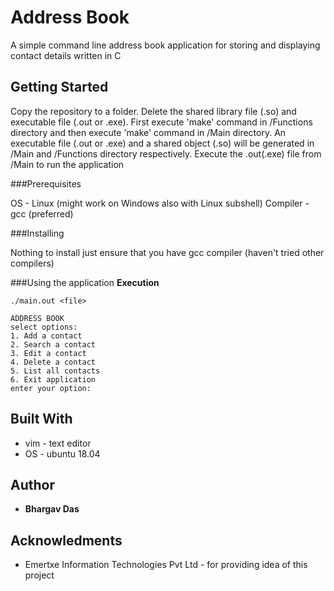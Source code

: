 Address Book 
===========

A simple command line address book application for storing and displaying contact details written in C

Getting Started 
-----------
Copy the repository to a folder. Delete the shared library file (.so) and executable file (.out or .exe). First execute 'make' command in /Functions directory and then execute 'make' command in /Main directory. An executable  file (.out or .exe) and a shared object (.so) will be generated in /Main and /Functions directory respectively. Execute the .out(.exe) file from /Main to run the application

###Prerequisites

OS       - Linux (might work on Windows also with Linux subshell)
Compiler - gcc (preferred)

###Installing

Nothing to install just ensure that you have gcc compiler (haven't tried other compilers) 

###Using the application
**Execution**
```
./main.out <file>
```

```
ADDRESS BOOK
select options:
1. Add a contact
2. Search a contact
3. Edit a contact
4. Delete a contact
5. List all contacts
6. Exit application
enter your option:
```

Built With
-----------
* vim - text editor
* OS  - ubuntu 18.04

Author
-------
* **Bhargav Das**

Acknowledments
-------
* Emertxe Information Technologies Pvt Ltd - for providing idea of this project
